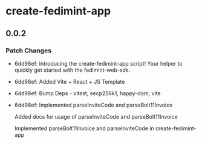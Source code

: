 # create-fedimint-app

## 0.0.2

### Patch Changes

- 6dd98ef: Introducing the create-fedimint-app script! Your helper to quickly get started with the fedimint-web-sdk.
- 6dd98ef: Added Vite + React + JS Template
- 6dd98ef: Bump Deps - vitest, secp256k1, happy-dom, vite
- 6dd98ef: Implemented parseInviteCode and parseBolt11Invoice

  Added docs for usage of parseInviteCode and parseBolt11Invoice

  Implemented parseBolt11Invoice and parseInviteCode in create-fedimint-app
